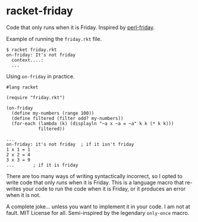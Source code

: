 racket-friday
=======

Code that only runs when it is Friday. Inspired by [perl-friday](https://github.com/jwilk/perl-friday).

Example of running the `friday.rkt` file.
```
$ racket friday.rkt
on-friday: It's not friday
  context....:
  ...
```

Using `on-friday` in practice.
```racket
#lang racket

(require "friday.rkt")

(on-friday
  (define my-numbers (range 100))
  (define filtered (filter odd? my-numbers))
  (for-each (lambda (k) (displayln "~a x ~a = ~a" k k (* k k)))
            filtered))

...
on-friday: it's not friday  ; if it isn't friday
1 x 1 = 1
2 x 2 = 4
3 x 3 = 9
...       ; if it is friday
```

There are too many ways of writing syntactically incorrect, so I opted to write code that only *runs* when it is Friday. This is a language macro that re-writes your code to run the code when it is Friday, or it produces an error when it is not.

A complete joke... unless you want to implement it in your code. I am not at fault. MIT License for all. Semi-inspired by the legendary `only-once` macro.

